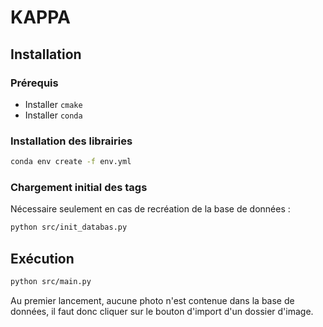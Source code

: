 # KAPPA

## Installation

### Prérequis

- Installer `cmake`
- Installer `conda`

### Installation des librairies

```bash
conda env create -f env.yml
```

### Chargement initial des tags

Nécessaire seulement en cas de recréation de la base de données :

```bash
python src/init_databas.py
```

## Exécution

```bash
python src/main.py
```

Au premier lancement, aucune photo n'est contenue dans la base de données, il faut donc cliquer sur le bouton d'import d'un dossier d'image.
